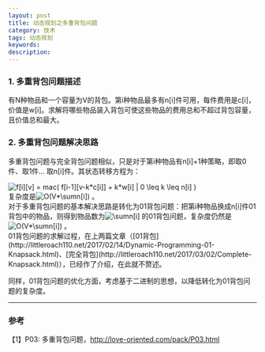 ```yaml
---
layout: post
title: 动态规划之多重背包问题
category: 技术
tags: 动态规划
keywords:
description:
---
```


### 1. 多重背包问题描述

有N种物品和一个容量为V的背包。第i种物品最多有n[i]件可用，每件费用是c[i]，价值是w[i]。求解将哪些物品装入背包可使这些物品的费用总和不超过背包容量，且价值总和最大。

### 2. 多重背包问题解决思路

多重背包问题与完全背包问题相似，只是对于第i种物品有n[i]+1种策略，即取0件、取1件... 取n[i]件。其状态转移方程为：

<img src="http://latex.codecogs.com/gif.latex?f[i][v] = mac( f[i-1][v-k*c[i]] + k*w[i] | 0 \leq k \leq n[i] )" title="f[i][v] = mac( f[i-1][v-k*c[i]] + k*w[i] | 0 \leq k \leq n[i] )" /> 

<div>复杂度是<img src="http://latex.codecogs.com/gif.latex? O(V*\sumn[i] )" title=" O(V*\sumn[i]) " /> 。</div>

<div>对于多重背包问题的基本解决思路是转化为01背包问题：把第i种物品换成n[i]件01背包中的物品，则得到物品数为<img src="http://latex.codecogs.com/gif.latex? \sumn[i] )" title=" \sumn[i] " /> 的01背包问题，复杂度仍然是<img src="http://latex.codecogs.com/gif.latex? O(V*\sumn[i] )" title=" O(V*\sumn[i]) " /> 。</div>

<div>01背包问题的求解过程，在上两篇文章（[01背包](http://littleroach110.net/2017/02/14/Dynamic-Programming-01-Knapsack.html)、[完全背包](http://littleroach110.net/2017/03/02/Complete-Knapsack.html)），已经作了介绍，在此就不赘述。</div>

同样，01背包问题的优化方面，考虑基于二进制的思想，以降低转化为01背包问题的复杂度。

<hr>

### 参考

【1】P03: 多重背包问题，http://love-oriented.com/pack/P03.html
